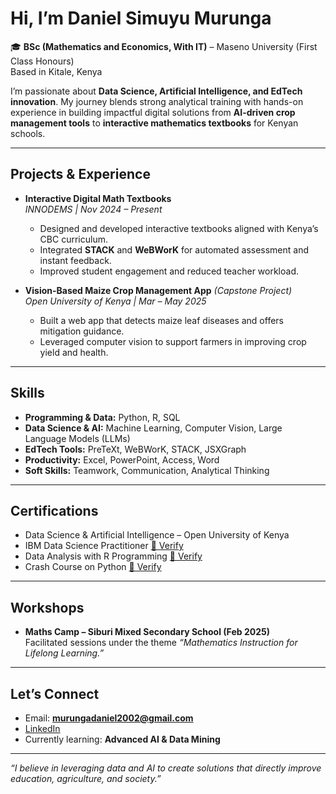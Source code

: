 # Hi, I’m Daniel Simuyu Murunga  

🎓 **BSc (Mathematics and Economics, With IT)** – Maseno University (First Class Honours)  
Based in Kitale, Kenya  

I’m passionate about **Data Science, Artificial Intelligence, and EdTech innovation**. My journey blends strong analytical training with hands-on experience in building impactful digital solutions from **AI-driven crop management tools** to **interactive mathematics textbooks** for Kenyan schools.  

---

## Projects & Experience  

- **Interactive Digital Math Textbooks**  
  *INNODEMS | Nov 2024 – Present*  
  - Designed and developed interactive textbooks aligned with Kenya’s CBC curriculum.  
  - Integrated **STACK** and **WeBWorK** for automated assessment and instant feedback.  
  - Improved student engagement and reduced teacher workload.  

- **Vision-Based Maize Crop Management App** *(Capstone Project)*  
  *Open University of Kenya | Mar – May 2025*  
  - Built a web app that detects maize leaf diseases and offers mitigation guidance.  
  - Leveraged computer vision to support farmers in improving crop yield and health.  

---

## Skills  

- **Programming & Data:** Python, R, SQL  
- **Data Science & AI:** Machine Learning, Computer Vision, Large Language Models (LLMs)  
- **EdTech Tools:** PreTeXt, WeBWorK, STACK, JSXGraph  
- **Productivity:** Excel, PowerPoint, Access, Word  
- **Soft Skills:** Teamwork, Communication, Analytical Thinking  

---

## Certifications  

- Data Science & Artificial Intelligence – Open University of Kenya  
- IBM Data Science Practitioner [🔗 Verify](https://www.credly.com/badges/80bbf381-3f94-4d64-8bc2-8689fc7c13a9)  
- Data Analysis with R Programming [🔗 Verify](https://coursera.org/verify/CR4QWBWCLFAJ)  
- Crash Course on Python [🔗 Verify](https://coursera.org/verify/QGWRP8ABQZKU)  

---

## Workshops  

- **Maths Camp – Siburi Mixed Secondary School (Feb 2025)**  
  Facilitated sessions under the theme *“Mathematics Instruction for Lifelong Learning.”*  

---

## Let’s Connect  

- Email: **murungadaniel2002@gmail.com**  
- [LinkedIn](https://www.linkedin.com/in/daniel-murunga-81748a240) 
- Currently learning: **Advanced AI & Data Mining**  

---

*“I believe in leveraging data and AI to create solutions that directly improve education, agriculture, and society.”*  

